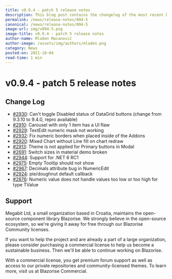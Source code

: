 ```yaml
---
title: v0.9.4 - patch 5 release notes
description: This blog post contains the changelog of the most recent bug fixes included in the Blazorise v0.9.4.5 release.
permalink: /news/release-notes/094-5
canonical: /news/release-notes/094-5
image-url: img/v094-5.png
image-title: v0.9.4 - patch 5 release notes
author-name: Mladen Macanović
author-image: /assets/img/authors/mladen.png
category: News
posted-on: 2021-10-04
read-time: 1 min
---
```


# v0.9.4 - patch 5 release notes

## Change Log

- [#2930](https://github.com/Megabit/Blazorise/issues/2930): Can't toggle Disabled status of DataGrid buttons (change from 9.3.10 to 9.4.0, repro available)
- [#2910](https://github.com/Megabit/Blazorise/issues/2910): Carousel with only 1 item has a UI flaw
- [#2929](https://github.com/Megabit/Blazorise/issues/2929): TextEdit numeric mask not working
- [#2932](https://github.com/Megabit/Blazorise/issues/2932): Fix numeric borders when placed inside of the Addons
- [#2920](https://github.com/Megabit/Blazorise/issues/2920): Mixed Chart without Line fill on chart redraw
- [#2913](https://github.com/Megabit/Blazorise/issues/2913): Theme is not applied for Primary buttons in Modal
- [#2691](https://github.com/Megabit/Blazorise/issues/2691): Switch sizes in material demo broken
- [#2944](https://github.com/Megabit/Blazorise/issues/2944): Support for .NET 6 RC1
- [#2975](https://github.com/Megabit/Blazorise/issues/2975): Empty Tooltip should not show
- [#2967](https://github.com/Megabit/Blazorise/issues/2967): Decimals attribute bug in NumericEdit
- [#2924](https://github.com/Megabit/Blazorise/issues/2924): pie/doughnut default callback
- [#2876](https://github.com/Megabit/Blazorise/issues/2876): Numeric value does not handle values too low or too high for type TValue

## Support

Megabit Ltd, a small organization based in Croatia, maintains the open-source component library Blazorise. We strongly believe in the open-source ecosystem, so we're giving it away for free through our Blazorise Community licenses.

If you want to help the project and are already a part of a large organization, please consider purchasing a commercial license to help us become a sustainable business. Then we'll be able to continue working on Blazorise.

With a commercial license, you get premium forum support as well as access to our private repositories and community-licensed themes. To learn more, visit us at Blazorise Commercial.
